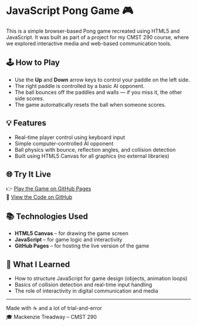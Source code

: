 # JavaScript Pong Game 🎮

This is a simple browser-based Pong game recreated using HTML5 and JavaScript. It was built as part of a project for my CMST 290 course, where we explored interactive media and web-based communication tools.

## 🕹️ How to Play

- Use the **Up** and **Down** arrow keys to control your paddle on the left side.
- The right paddle is controlled by a basic AI opponent.
- The ball bounces off the paddles and walls — if you miss it, the other side scores.
- The game automatically resets the ball when someone scores.

## 💡 Features

- Real-time player control using keyboard input
- Simple computer-controlled AI opponent
- Ball physics with bounce, reflection angles, and collision detection
- Built using HTML5 Canvas for all graphics (no external libraries)

## 🌐 Try It Live

👉 [Play the Game on GitHub Pages](https://mtread.github.io/cmst290-pong-game/)  
📁 [View the Code on GitHub](https://github.com/mtread/cmst290-pong-game)

## 📚 Technologies Used

- **HTML5 Canvas** – for drawing the game screen
- **JavaScript** – for game logic and interactivity
- **GitHub Pages** – for hosting the live version of the game

## 🧠 What I Learned

- How to structure JavaScript for game design (objects, animation loops)
- Basics of collision detection and real-time input handling
- The role of interactivity in digital communication and media

---

Made with ☕ and a lot of trial-and-error  
🎓 Mackenzie Treadway – CMST 290
